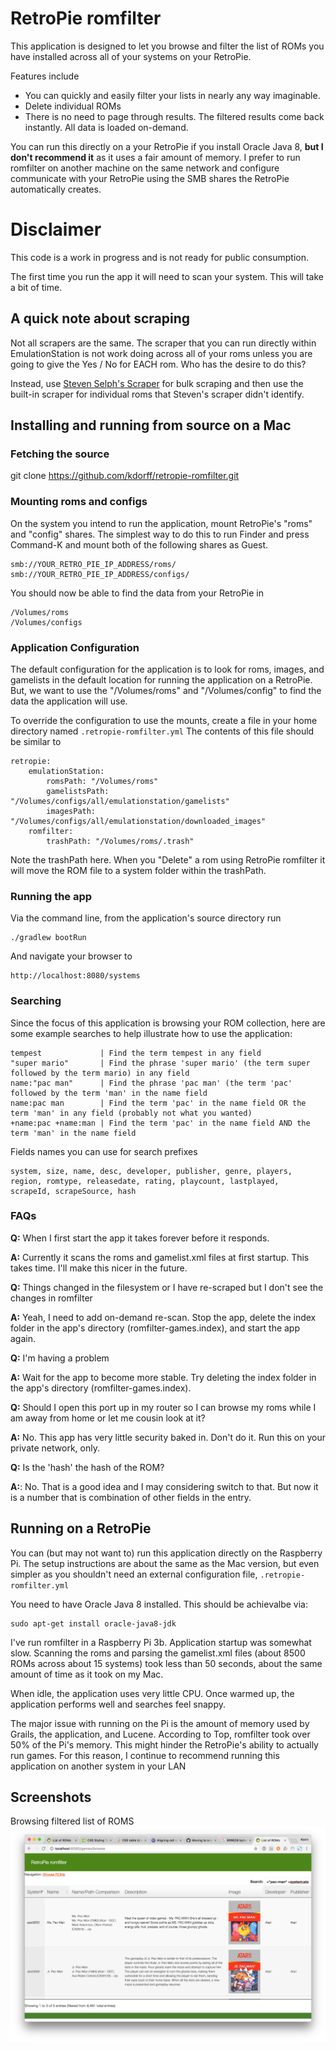 # RetroPie romfilter

This application is designed to let you browse and filter the list of ROMs you have installed
across all of your systems on your RetroPie.

Features include
* You can quickly and easily filter your lists in nearly any way imaginable.
* Delete individual ROMs
* There is no need to page through results. The filtered results come back instantly. All data is loaded on-demand.

You can run this directly on a your RetroPie if you install Oracle Java 8, **but I don't recommend it** as it
uses a fair amount of memory.  I prefer to run romfilter on another machine on the same network
and configure communicate with your RetroPie using the SMB shares the RetroPie automatically creates.

# Disclaimer

This code is a work in progress and is not ready for public consumption.

The first time you run the app it will need to scan your system. This will take a bit of time.

## A quick note about scraping

Not all scrapers are the same. The scraper that you can run directly within
EmulationStation is not work doing across all of your roms unless you are
going to give the Yes / No for EACH rom. Who has the desire to do this?

Instead, use [Steven Selph's Scraper](https://github.com/retropie/retropie-setup/wiki/scraper)
for bulk scraping and then use the built-in scraper for individual roms
that Steven's scraper didn't identify.

## Installing and running from source on a Mac

### Fetching the source

git clone https://github.com/kdorff/retropie-romfilter.git


### Mounting roms and configs

On the system you intend to run the application, mount RetroPie's "roms" and "config" shares. 
The simplest way to do this to run Finder and press Command-K and mount both
of the following shares as Guest.

```
smb://YOUR_RETRO_PIE_IP_ADDRESS/roms/
smb://YOUR_RETRO_PIE_IP_ADDRESS/configs/
```

You should now be able to find the data from your RetroPie in 

```
/Volumes/roms
/Volumes/configs
```

### Application Configuration

The default configuration for the application is to look for roms, images, and gamelists 
in the default location for running the application on a RetroPie. But, we want to use the 
"/Volumes/roms" and "/Volumes/config" to find the data the application will use.

To override the configuration to use the mounts, create a file in your home directory 
named ```.retropie-romfilter.yml``` The contents of this file should be similar to

```
retropie:
    emulationStation:
        romsPath: "/Volumes/roms"
        gamelistsPath: "/Volumes/configs/all/emulationstation/gamelists"
        imagesPath: "/Volumes/configs/all/emulationstation/downloaded_images"
    romfilter:
        trashPath: "/Volumes/roms/.trash"
```        

Note the trashPath here. When you "Delete" a rom using RetroPie romfilter it will move the 
ROM file to a system folder within the trashPath.

### Running the app

Via the command line, from the application's source directory run

```
./gradlew bootRun
```

And navigate your browser to

```
http://localhost:8080/systems
```


### Searching

Since the focus of this application is browsing your ROM collection, here are some
example searches to help illustrate how to use the application:

```
tempest             | Find the term tempest in any field
"super mario"       | Find the phrase 'super mario' (the term super followed by the term mario) in any field
name:"pac man"      | Find the phrase 'pac man' (the term 'pac' followed by the term 'man' in the name field
name:pac man        | Find the term 'pac' in the name field OR the term 'man' in any field (probably not what you wanted)
+name:pac +name:man | Find the term 'pac' in the name field AND the term 'man' in the name field
```

Fields names you can use for search prefixes

```
system, size, name, desc, developer, publisher, genre, players,
region, romtype, releasedate, rating, playcount, lastplayed,
scrapeId, scrapeSource, hash
```

### FAQs

**Q:** When I first start the app it takes forever before it responds.

**A:** Currently it scans the roms and gamelist.xml files at first startup. This takes time. I'll make this nicer in the future.

**Q:** Things changed in the filesystem or I have re-scraped but I don't see the changes in romfilter

**A:** Yeah, I need to add on-demand re-scan. Stop the app, delete the index folder in the app's directory (romfilter-games.index), and start the app again.

**Q:** I'm having a problem

**A:** Wait for the app to become more stable. Try deleting the index folder in the app's directory (romfilter-games.index).

**Q:** Should I open this port up in my router so I can browse my roms while I am away from home or let me cousin look at it?

**A:** No. This app has very little security baked in. Don't do it. Run this on your private network, only.

**Q:** Is the 'hash' the hash of the ROM?

**A:**: No. That is a good idea and I may considering switch to that. But now it is a number that is combination of other fields in the entry.

## Running on a RetroPie


You can (but may not want to) run this application directly on the Raspberry Pi. The setup
instructions are about the same as the Mac version, but even simpler as you shouldn't need
an external configuration file, ```.retropie-romfilter.yml```

You need to have Oracle Java 8 installed. This should be achievalbe via:

```
sudo apt-get install oracle-java8-jdk
```

I've run romfilter in a Raspberry Pi 3b. Application startup was somewhat slow. Scanning the roms and
parsing the gamelist.xml files (about 8500 ROMs across about 15 systems) took less than
50 seconds, about the same amount of time as it took on my Mac.

When idle, the application uses very little CPU. Once warmed up, the application performs well and
searches feel snappy.

The major issue with running on the Pi is the amount of memory used by Grails, the application, and Lucene.
According to Top, romfilter took over 50% of the Pi's memory. This might hinder the RetroPie's
ability to actually run games. For this reason, I continue to recommend running this application
on another system in your LAN

## Screenshots

Browsing filtered list of ROMS
![Filtered, highlighted list of ROMS](https://github.com/kdorff/retropie-romfilter/blob/master/grails-app/assets/images/screenshots/browse.png)
